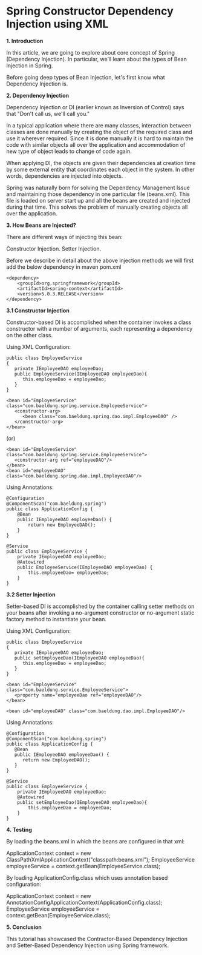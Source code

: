 # Spring Constructor Dependency Injection using XML

**1. Introduction**

In this article, we are going to explore about core concept of Spring (Dependency Injection). In particular, we’ll learn about the types of Bean Injection in Spring.

Before going deep types of Bean Injection, let's first know what Dependency Injection is.

**2. Dependency Injection**

Dependency Injection or DI (earlier known as Inversion of Control) says that "Don't call us, we'll call you."

In a typical application where there are many classes, interaction between classes are done manually by creating the object of the required class and use it wherever required. Since it is done manually it is hard to maintain the code with similar objects all over the application and accommodation of new type of object leads to change of code again.

When applying DI, the objects are given their dependencies at creation time by some external entity that coordinates each object in the system. In other words, dependencies are injected into objects.

Spring was naturally born for solving the Dependency Management Issue and maintaining those dependency in one particular file (beans.xml). This file is loaded on server start up and all the beans are created and injected during that time. This solves the problem of manually creating objects all over the application.

**3. How Beans are Injected?**

There are different ways of injecting this bean:

Constructor Injection.
Setter Injection.

Before we describe in detail about the above injection methods we will first add the below dependency in maven pom.xml

```
<dependency>
    <groupId>org.springframework</groupId>
    <artifactId>spring-context</artifactId>
    <version>5.0.3.RELEASE</version>
</dependency>
```

**3.1 Constructor Injection**

Constructor-based DI is accomplished when the container invokes a class constructor with a number of arguments, each representing a dependency on the other class.

Using XML Configuration:

```
public class EmployeeService
{
   private IEmployeeDAO employeeDao;
   public EmployeeService(IEmployeeDAO employeeDao){
      this.employeeDao = employeeDao;
   }
}
```
```
<bean id="EmployeeService" class="com.baeldung.spring.service.EmployeeService">
   <constructor-arg>
      <bean class="com.baeldung.spring.dao.impl.EmployeeDAO" />
   </constructor-arg>
</bean>
```
(or)
```
<bean id="EmployeeService" class="com.baeldung.spring.service.EmployeeService">
   <constructor-arg ref="employeeDAO"/>
</bean>
<bean id="employeeDAO" class="com.baeldung.spring.dao.impl.EmployeeDAO"/>
```
Using Annotations:
```
@Configuration
@ComponentScan("com.baeldung.spring")
public class ApplicationConfig { 
    @Bean
    public IEmployeeDAO employeeDao() {
        return new EmployeeDAO();
    }
}
```
```
@Service
public class EmployeeService {
    private IEmployeeDAO employeeDao; 
    @Autowired
    public EmployeeService(IEmployeeDAO employeeDao) {
        this.employeeDao= employeeDao;
    }
}
```

**3.2 Setter Injection**

Setter-based DI is accomplished by the container calling setter methods on your beans after invoking a no-argument constructor or no-argument static factory method to instantiate your bean.

Using XML Configuration:
```
public class EmployeeService
{
   private IEmployeeDAO employeeDao;
   public setEmployeeDao(IEmployeeDAO employeeDao){
      this.employeeDao = employeeDao;
   }
}
```
```
<bean id="EmployeeService" class="com.baeldung.service.EmployeeService">
   <property name="employeeDao ref="employeeDAO"/>
</bean>

<bean id="employeeDAO" class="com.baeldung.dao.impl.EmployeeDAO"/>
```
Using Annotations:
```
@Configuration
@ComponentScan("com.baeldung.spring")
public class ApplicationConfig {
   @Bean
   public IEmployeeDAO employeeDao() {
      return new EmployeeDAO();
   }
}
```
```
@Service
public class EmployeeService {
    private IEmployeeDAO employeeDao;
    @Autowired
    public setEmployeeDao(IEmployeeDAO employeeDao){
        this.employeeDao = employeeDao;
    }
}
```
**4. Testing**

By loading the beans.xml in which the beans are configured in that xml:

ApplicationContext context = new ClassPathXmlApplicationContext("classpath:beans.xml");
EmployeeService employeeService = context.getBean(EmployeeService.class);

By loading ApplicationConfig.class which uses annotation based configuration:

ApplicationContext context = new AnnotationConfigApplicationContext(ApplicationConfig.class);
EmployeeService employeeService = context.getBean(EmployeeService.class);

**5. Conclusion**

This tutorial has showcased the Contractor-Based Dependency Injection and Setter-Based Dependency Injection using Spring framework.

